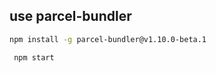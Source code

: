 ## use parcel-bundler

```sh
npm install -g parcel-bundler@v1.10.0-beta.1
```

```sh
 npm start
```
